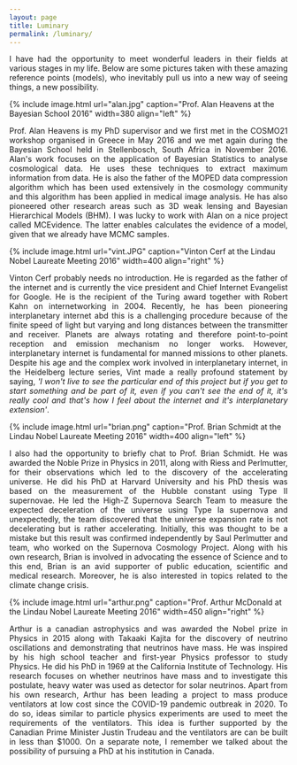 ```yaml
---
layout: page
title: Luminary
permalink: /luminary/
---
```



<p align="justify">I have had the opportunity to meet wonderful leaders in their fields at various stages in my life. Below are some pictures taken with these amazing reference points (models), who inevitably pull us into a new way of seeing things, a new possibility.</p>

{% include image.html url="alan.jpg" caption="Prof. Alan Heavens at the Bayesian School 2016" width=380 align="left" %}

<p align="justify">Prof. Alan Heavens is my PhD supervisor and we first met in the COSMO21 workshop organised in Greece in May 2016 and we met again during the Bayesian School held in Stellenbosch, South Africa in November 2016. Alan's work focuses on the application of Bayesian Statistics to analyse cosmological data. He uses these techniques to extract maximum information from data. He is also the father of the MOPED data compression algorithm which has been used extensively in the cosmology community and this algorithm has been applied in medical image analysis. He has also pioneered other research areas such as 3D weak lensing and Bayesian Hierarchical Models (BHM). I was lucky to work with Alan on a nice project called MCEvidence. The latter enables calculates the evidence of a model, given that we already have MCMC samples.</p>

{% include image.html url="vint.JPG" caption="Vinton Cerf at the Lindau Nobel Laureate Meeting 2016" width=400 align="right" %}

<p align="justify">Vinton Cerf probably needs no introduction. He is regarded as the father of the internet and is currently the vice president and Chief Internet Evangelist for Google. He is the recipient of the Turing award together with Robert Kahn on internetworking in 2004. Recently, he has been pioneering interplanetary internet abd this is a challenging procedure because of the finite speed of light but varying and long distances between the transmitter and receiver. Planets are always rotating and therefore point-to-point reception and emission mechanism no longer works. However, interplanetary internet is fundamental for manned missions to other planets. Despite his age and the complex work involved in interplanetary internet, in the Heidelberg lecture series, Vint made a really profound statement by saying, <i>'I won't live to see the particular end of this project but if you get to start something and be part of it, even if you can't see the end of it, it's really cool and that's how I feel about the internet and it's interplanetary extension'</i>.</p>

{% include image.html url="brian.png" caption="Prof. Brian Schmidt at the Lindau Nobel Laureate Meeting 2016" width=400 align="left" %}

<p align="justify">I also had the opportunity to briefly chat to Prof. Brian Schmidt. He was awarded the Noble Prize in Physics in 2011, along with Riess and Perlmutter, for their observations which led to the discovery of the accelerating universe. He did his PhD at Harvard University and his PhD thesis was based on the measurement of the Hubble constant using Type II supernovae. He led the High-Z Supernova Search Team to measure the expected deceleration of the universe using Type Ia supernova and unexpectedly, the team discovered that the universe expansion rate is not decelerating but is rather accelerating. Initially, this was thought to be a mistake but this result was confirmed independently by Saul Perlmutter and team, who worked on the Supernova Cosmology Project. Along with his own research, Brian is involved in advocating the essence of Science and to this end,  Brian is an avid supporter of public education, scientific and medical research. Moreover, he is also interested in topics related to the climate change crisis.</p>

{% include image.html url="arthur.png" caption="Prof. Arthur McDonald at the Lindau Nobel Laureate Meeting 2016" width=450 align="right" %}

<p align="justify">Arthur is a canadian astrophysics and was awarded the Nobel prize in Physics in 2015 along with Takaaki Kajita for the discovery of neutrino oscillations and demonstrating that neutrinos have mass. He was inspired by his high school teacher and first-year Physics professor to study Physics. He did his PhD in 1969 at the California Institute of Technology. His research focuses on whether neutrinos have mass and to investigate this postulate, heavy water was used as detector for solar neutrinos. Apart from his own research, Arthur has been leading a project to mass produce ventilators at low cost since the COVID-19 pandemic outbreak in 2020. To do so, ideas similar to particle physics experiments are used to meet the requirements of the ventilators. This idea is further supported by the Canadian Prime Minister Justin Trudeau and the ventilators are can be built in less than $1000. On a separate note, I remember we talked about the possibility of pursuing a PhD at his institution in Canada.</p>